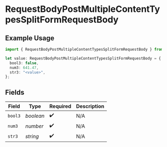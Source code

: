# RequestBodyPostMultipleContentTypesSplitFormRequestBody

## Example Usage

```typescript
import { RequestBodyPostMultipleContentTypesSplitFormRequestBody } from "openapi/sdk/models/operations";

let value: RequestBodyPostMultipleContentTypesSplitFormRequestBody = {
  bool3: false,
  num3: 641.47,
  str3: "<value>",
};
```

## Fields

| Field              | Type               | Required           | Description        |
| ------------------ | ------------------ | ------------------ | ------------------ |
| `bool3`            | *boolean*          | :heavy_check_mark: | N/A                |
| `num3`             | *number*           | :heavy_check_mark: | N/A                |
| `str3`             | *string*           | :heavy_check_mark: | N/A                |
